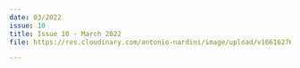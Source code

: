 ```yaml
---
date: 03/2022
issue: 10
title: Issue 10 - March 2022
file: https://res.cloudinary.com/antonio-nardini/image/upload/v1661627635/Upton%20Times/Issue_10_Upton_March_2022_Upton_Times_print_v1_A4_web_vcmhlp.pdf

---
```

